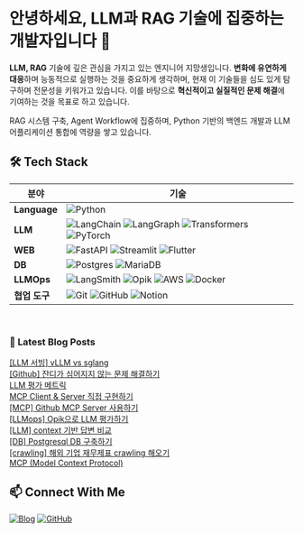 # 안녕하세요, LLM과 RAG 기술에 집중하는 개발자입니다 👋

**LLM, RAG** 기술에 깊은 관심을 가지고 있는 엔지니어 지망생입니다. **변화에 유연하게 대응**하며 능동적으로 실행하는 것을 중요하게 생각하며, 현재 이 기술들을 심도 있게 탐구하며 전문성을 키워가고 있습니다. 이를 바탕으로 **혁신적이고 실질적인 문제 해결**에 기여하는 것을 목표로 하고 있습니다.

RAG 시스템 구축, Agent Workflow에 집중하며, Python 기반의 백엔드 개발과 LLM 어플리케이션 통합에 역량을 쌓고 있습니다.

## 🛠️ Tech Stack

| 분야 | 기술 |
|------|------|
| **Language** | ![Python](https://img.shields.io/badge/python-3670A0?style=for-the-badge&logo=python&logoColor=ffdd54) |
| **LLM** | ![LangChain](https://img.shields.io/badge/LangChain-%23000000.svg?style=for-the-badge) ![LangGraph](https://img.shields.io/badge/LangGraph-%23000000.svg?style=for-the-badge) ![Transformers](https://img.shields.io/badge/Transformers-%23FF6F00.svg?style=for-the-badge) ![PyTorch](https://img.shields.io/badge/PyTorch-%23EE4C2C.svg?style=for-the-badge&logo=PyTorch&logoColor=white) |
| **WEB** | ![FastAPI](https://img.shields.io/badge/FastAPI-005571?style=for-the-badge&logo=fastapi) ![Streamlit](https://img.shields.io/badge/streamlit-%23FF4B4B.svg?style=for-the-badge&logo=streamlit&logoColor=white) ![Flutter](https://img.shields.io/badge/Flutter-%2302569B.svg?style=for-the-badge&logo=Flutter&logoColor=white) |
| **DB** | ![Postgres](https://img.shields.io/badge/postgres-%23316192.svg?style=for-the-badge&logo=postgresql&logoColor=white) ![MariaDB](https://img.shields.io/badge/MariaDB-003545?style=for-the-badge&logo=mariadb&logoColor=white) |
| **LLMOps** | ![LangSmith](https://img.shields.io/badge/LangSmith-%23000000.svg?style=for-the-badge) ![Opik](https://img.shields.io/badge/Opik-%234285F4.svg?style=for-the-badge) ![AWS](https://img.shields.io/badge/AWS-%23FF9900.svg?style=for-the-badge&logo=amazon-aws&logoColor=white) ![Docker](https://img.shields.io/badge/docker-%230db7ed.svg?style=for-the-badge&logo=docker&logoColor=white) |
| **협업 도구** | ![Git](https://img.shields.io/badge/git-%23F05033.svg?style=for-the-badge&logo=git&logoColor=white) ![GitHub](https://img.shields.io/badge/github-%23121011.svg?style=for-the-badge&logo=github&logoColor=white) ![Notion](https://img.shields.io/badge/Notion-%23000000.svg?style=for-the-badge&logo=notion&logoColor=white) |

<br>

### 📕 Latest Blog Posts   
<a href ="https://striver.tistory.com/entry/LLM-%EC%84%9C%EB%B9%99-vLLM-vs-sglang"> [LLM 서빙] vLLM vs sglang </a> <br>
<a href ="https://striver.tistory.com/entry/function-calling-vs-tool-calling"> [Github] 잔디가 심어지지 않는 문제 해결하기 </a> <br>
<a href ="https://striver.tistory.com/entry/LLM-%ED%8F%89%EA%B0%80-%EB%A9%94%ED%8A%B8%EB%A6%AD"> LLM 평가 메트릭 </a> <br>
<a href ="https://striver.tistory.com/entry/MCP-Client-Server-%EC%A7%81%EC%A0%91-%EA%B5%AC%ED%98%84%ED%95%98%EA%B8%B0"> MCP Client &amp; Server 직접 구현하기 </a> <br>
<a href ="https://striver.tistory.com/entry/MCP-Github-MCP-Server-%EC%82%AC%EC%9A%A9%ED%95%98%EA%B8%B0"> [MCP] Github MCP Server 사용하기 </a> <br>
<a href ="https://striver.tistory.com/entry/LLMops-Opik%EC%9C%BC%EB%A1%9C-LLM-%ED%8F%89%EA%B0%80%ED%95%98%EA%B8%B0"> [LLMops] Opik으로 LLM 평가하기 </a> <br>
<a href ="https://striver.tistory.com/entry/LLM-context-%EA%B8%B0%EB%B0%98-%EB%8B%B5%EB%B3%80-%EB%B9%84%EA%B5%90"> [LLM] context 기반 답변 비교 </a> <br>
<a href ="https://striver.tistory.com/entry/DB-Postgresql-DB-%EA%B5%AC%EC%B6%95%ED%95%98%EA%B8%B0"> [DB] Postgresql DB 구축하기 </a> <br>
<a href ="https://striver.tistory.com/entry/FinAgent-Lab-%EC%9E%AC%EB%AC%B4%EC%A0%9C%ED%91%9C-crawling"> [crawling] 해외 기업 재무제표 crawling 해오기 </a> <br>
<a href ="https://striver.tistory.com/entry/MCP-Model-Context-Protocol"> MCP (Model Context Protocol) </a> <br>

## 📫 Connect With Me

[![Blog](https://img.shields.io/badge/Blog-striver.tistory.com-FF5722?style=flat-square&logo=blogger&logoColor=white)](https://striver.tistory.com)
[![GitHub](https://img.shields.io/badge/GitHub-ehdtjr-181717?style=flat-square&logo=github&logoColor=white)](https://github.com/ehdtjr)
